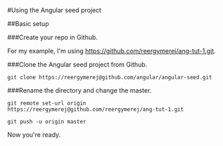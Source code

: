 #Using the Angular seed project

##Basic setup

###Create your repo in Github.

For my example, I'm using https://github.com/reergymerej/ang-tut-1.git.

###Clone the Angular seed project from Github.
  
    git clone https://reergymerej@github.com/angular/angular-seed.git

###Rename the directory and change the master.
    
    git remote set-url origin https://reergymerej@github.com/reergymerej/ang-tut-1.git

    git push -u origin master

Now you're ready.